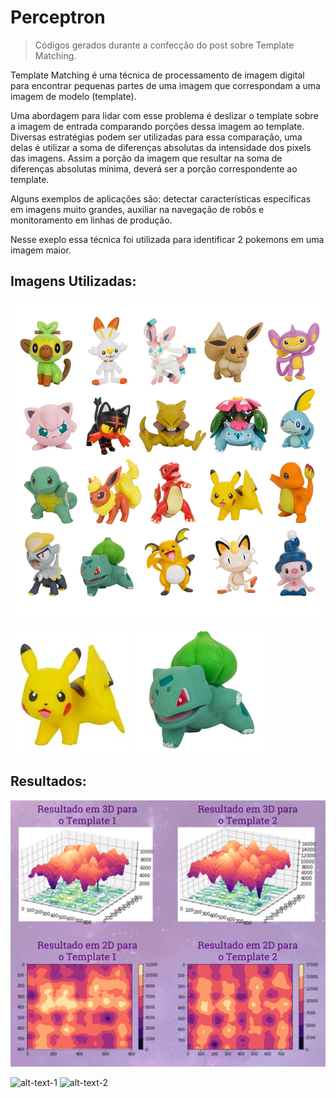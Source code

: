 # Perceptron
> Códigos gerados durante a confecção do post sobre Template Matching. 

Template Matching é uma técnica de processamento de imagem digital para encontrar pequenas partes de uma imagem que correspondam a uma imagem de modelo (template).
 
Uma abordagem para lidar com esse problema é deslizar o template sobre a imagem de entrada comparando porções dessa imagem ao template. Diversas estratégias podem ser utilizadas para essa comparação, uma delas é utilizar a soma de diferenças absolutas da intensidade dos pixels das imagens. Assim a porção da imagem que resultar na soma de diferenças absolutas mínima, deverá ser a porção correspondente ao template.

Alguns exemplos de aplicações são: detectar características específicas em imagens muito grandes, auxiliar na navegação de robôs e monitoramento em linhas de produção.

Nesse exeplo essa técnica foi utilizada para identificar 2 pokemons em uma imagem maior.
  
## Imagens Utilizadas:

<p align="center">
  <img src="Pokemons.jpg" width="600"/>
</p>


![alt-text-1](pikachu.jpg "template 1") ![alt-text-2](bulba.jpg "template 2")


## Resultados:

<p align="center">
  <img src="results1.png"/>
</p>

![alt-text-1](findpikachu.jpg "template 1") ![alt-text-2](findbulba.jpg "template 2")
